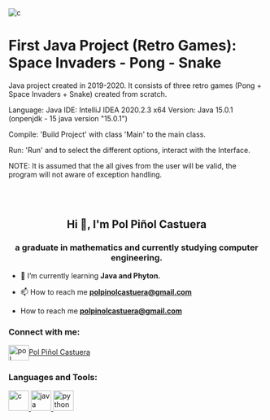 <img src="https://i.ibb.co/QvgdsXH/fondo-Games.png" alt="c"/>

# First Java Project (Retro Games): Space Invaders - Pong  - Snake
Java project created in 2019-2020. It consists of three retro games (Pong + Space Invaders + Snake) created from scratch.

Language: Java
IDE: IntelliJ IDEA 2020.2.3 x64
Version: Java 15.0.1 (onpenjdk - 15 java version "15.0.1")

Compile: 'Build Project' with class 'Main' to the main class.

Run: 'Run' and to select the different options, interact with the Interface.

NOTE: It is assumed that the all gives from the user will be valid, the program will not aware of exception handling.

<br>
<br>

<h2 align="center">Hi 👋, I'm Pol Piñol Castuera</h2>
<h3 align="center">a graduate in mathematics and currently studying computer engineering.</h3>

- 🌱 I’m currently learning **Java and Phyton.**

- 📫 How to reach me **polpinolcastuera@gmail.com**

- <i class="fab fa-linkedin"></i> How to reach me **polpinolcastuera@gmail.com**

<h3 align="left">Connect with me:</h3>
<p align="left">
<a href="https://linkedin.com/in/pol piñol castuera" target="blank"><img align="center" src="https://cdn.jsdelivr.net/npm/simple-icons@3.0.1/icons/linkedin.svg" alt="pol piñol castuera" height="30" width="40" />Pol Piñol Castuera</a>
</p>

<h3 align="left">Languages and Tools:</h3>
<p align="left"> <a href="https://www.linkedin.com/in/pol-piñol-castuera-6349261a2/" target="_blank">  <img src="https://devicons.github.io/devicon/devicon.git/icons/c/c-original.svg" alt="c" width="40" height="40"/> </a> <a href="https://www.java.com" target="_blank"> <img src="https://devicons.github.io/devicon/devicon.git/icons/java/java-original-wordmark.svg" alt="java" width="40" height="40"/> </a> <a href="https://www.python.org" target="_blank"> <img src="https://devicons.github.io/devicon/devicon.git/icons/python/python-original.svg" alt="python" width="40" height="40"/> </a> </p>

